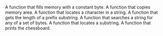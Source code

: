 A function that fills memory with a constant byte.
A function that copies memory area.
A function that locates a character in a string.
A function that gets the length of a prefix substring.
A function that searches a string for any of a set of bytes.
A function that locates a substring.
A function that prints the chessboard.
